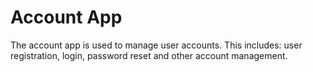 # Account App
The account app is used to manage user accounts.
This includes: user registration, login, password reset and other account management.
